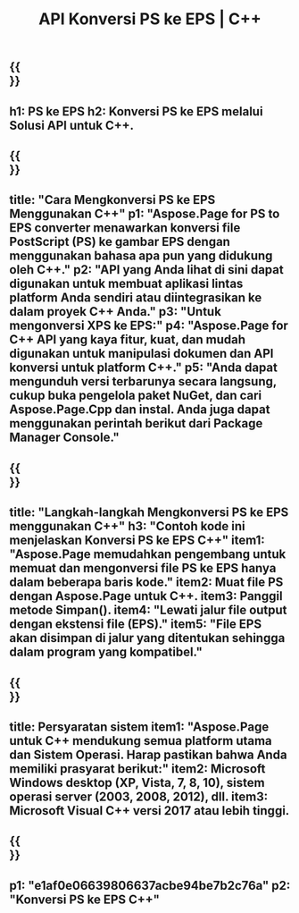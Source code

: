 ﻿---
translation: true
template: /_templates/_conversion-child-cpp.md
title: API Konversi PS ke EPS | C++
url: /cpp/conversion/ps-to-eps/
description: Konversi PS ke EPS disediakan oleh Aspose.Page untuk solusi C++ API. Bekerja di C++ Runtime Environment untuk Windows 32 bit, Windows 64 bit, dan Linux 64 bit.
informat: PS
outformat: EPS
otherformats: XPS EPS
---

{{<section banner>}}
---
h1: PS ke EPS
h2: Konversi PS ke EPS melalui Solusi API untuk C++.
---

{{<section overview>}}
---
title: "Cara Mengkonversi PS ke EPS Menggunakan C++"
p1: "Aspose.Page for PS to EPS converter menawarkan konversi file PostScript (PS) ke gambar EPS dengan menggunakan bahasa apa pun yang didukung oleh C++."
p2: "API yang Anda lihat di sini dapat digunakan untuk membuat aplikasi lintas platform Anda sendiri atau diintegrasikan ke dalam proyek C++ Anda."
p3: "Untuk mengonversi XPS ke EPS:"
p4: "Aspose.Page for C++ API yang kaya fitur, kuat, dan mudah digunakan untuk manipulasi dokumen dan API konversi untuk platform C++."
p5: "Anda dapat mengunduh versi terbarunya secara langsung, cukup buka pengelola paket NuGet, dan cari Aspose.Page.Cpp dan instal. Anda juga dapat menggunakan perintah berikut dari Package Manager Console."
---

{{<section feature1>}}
---
title: "Langkah-langkah Mengkonversi PS ke EPS menggunakan C++"
h3: "Contoh kode ini menjelaskan Konversi PS ke EPS C++"
item1: "Aspose.Page memudahkan pengembang untuk memuat dan mengonversi file PS ke EPS hanya dalam beberapa baris kode."
item2: Muat file PS dengan Aspose.Page untuk C++.
item3: Panggil metode Simpan().
item4: "Lewati jalur file output dengan ekstensi file (EPS)."
item5: "File EPS akan disimpan di jalur yang ditentukan sehingga dalam program yang kompatibel."
---

{{<section feature2>}}
---
title: Persyaratan sistem
item1: "Aspose.Page untuk C++ mendukung semua platform utama dan Sistem Operasi. Harap pastikan bahwa Anda memiliki prasyarat berikut:"
item2: Microsoft Windows desktop (XP, Vista, 7, 8, 10), sistem operasi server (2003, 2008, 2012), dll.
item3: Microsoft Visual C++ versi 2017 atau lebih tinggi.
---

{{<section gist>}}
---
p1: "e1af0e06639806637acbe94be7b2c76a"
p2: "Konversi PS ke EPS C++"
---
